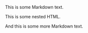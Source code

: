 This is some Markdown text.

<div>This is some nested HTML.</div>

And this is some more Markdown text.
